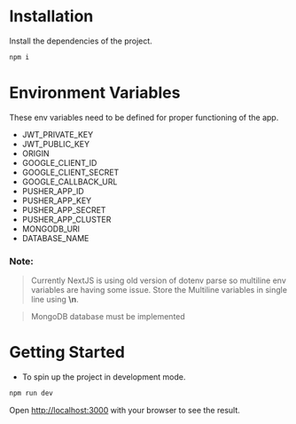 # Installation

Install the dependencies of the project.

```bash
npm i
```

# Environment Variables

These env variables need to be defined for proper functioning of the app.

- JWT_PRIVATE_KEY
- JWT_PUBLIC_KEY
- ORIGIN
- GOOGLE_CLIENT_ID
- GOOGLE_CLIENT_SECRET
- GOOGLE_CALLBACK_URL
- PUSHER_APP_ID
- PUSHER_APP_KEY
- PUSHER_APP_SECRET
- PUSHER_APP_CLUSTER
- MONGODB_URI
- DATABASE_NAME

### Note:

> Currently NextJS is using old version of dotenv parse so multiline env variables are having some issue. Store the Multiline variables in single line using **\n**.

> MongoDB database must be implemented

# Getting Started

- To spin up the project in development mode.

```bash
npm run dev
```

Open [http://localhost:3000](http://localhost:3000) with your browser to see the result.
